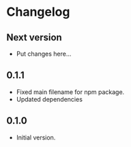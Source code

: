 # Changelog

## Next version

- Put changes here...

## 0.1.1

- Fixed main filename for npm package.
- Updated dependencies

## 0.1.0

- Initial version.

